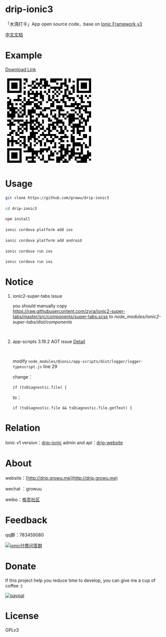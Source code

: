 # drip-ionic3

「水滴打卡」App open source code，base on [Ionic Framework v3](http://ionicframework.com/)



[中文文档](README.md)



# Example

[Download Link](http://a.app.qq.com/o/simple.jsp?pkgname=me.growu.drip)

![二维码](qrcode.png)



# Usage


```bash
git clone https://github.com/growu/drip-ionic3

cd drip-ionic3

npm install

ionic cordova platform add ios

ionic cordova platform add android

ionic cordova run ios

ionic cordova run ios
```

# Notice

1. ionic2-super-tabs issue

   you should manually copy https://raw.githubusercontent.com/zyra/ionic2-super-tabs/master/src/components/super-tabs.scss to *node_modules/ionic2-super-tabs/dist/components*

   ​


2. app-scripts 3.19.2 AOT issue [Detail](https://github.com/ionic-team/ionic-cli/issues/2889)

   ​

   modify `node_modules/@ionic/app-scripts/dist/logger/logger-typescript.js` line 29

   change：

   ```if (tsDiagnostic.file) {```

   to：

   ```if (tsDiagnostic.file && tsDiagnostic.file.getText) {```

# Relation

Ionic v1 version：[drip-ionic](https://github.com/growu/drip-ionic)
admin and api：[drip-website](https://github.com/growu/drip-website)

# About

website：[http://drip.growu.me](http://drip.growu.me)

wechat ：growuu

weibo：[格吾社区](http://weibo.com/growu)

# Feedback

qq群：783459080

[![ionic付费问答群](https://pub.idqqimg.com/wpa/images/group.png)](https://hang.qq.com/wpa/qunwpa?idkey=26fee235eae2460a35007c9790b5661b0a97033c948550fe06936a2cbbda009b)

# Donate

If this project help you reduce time to develop, you can give me a cup of coffee :)



[![paypal](https://img.shields.io/badge/Donate-PayPal-green.svg)](https://www.paypal.me/jasonz1987/6.66)

# License

GPLv3




